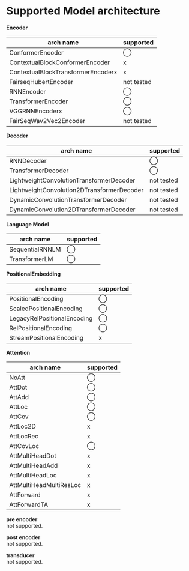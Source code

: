 # Supported Model architecture

**Encoder**

| arch name                          | supported  |
| ---------------------------------- | ---------- |
| ConformerEncoder                   | ◯          |
| ContextualBlockConformerEncoder    | x          |
| ContextualBlockTransformerEncoderx | x          |
| FairseqHubertEncoder               | not tested |
| RNNEncoder                         | ◯          |
| TransformerEncoder                 | ◯          |
| VGGRNNEncoderx                     | ◯          |
| FairSeqWav2Vec2Encoder             | not tested |



**Decoder**

| arch name                                  | supported  |
| ------------------------------------------ | ---------- |
| RNNDecoder                                 | ◯          |
| TransformerDecoder                         | ◯          |
| LightweightConvolutionTransformerDecoder   | not tested |
| LightweightConvolution2DTransformerDecoder | not tested |
| DynamicConvolutionTransformerDecoder       | not tested |
| DynamicConvolution2DTransformerDecoder     | not tested |



**Language Model**

| arch name       | supported |
| --------------- | --------- |
| SequentialRNNLM | ◯         |
| TransformerLM   | ◯         |



**PositionalEmbedding**

| arch name                   | supported  |
| --------------------------- | ---------- |
| PositionalEncoding          | ◯          |
| ScaledPositionalEncoding    | ◯          |
| LegacyRelPositionalEncoding | ◯          |
| RelPositionalEncoding       | ◯         |
| StreamPositionalEncoding    | x          |



**Attention**

| arch name               | supported |
| ----------------------- | --------- |
| NoAtt                   | ◯         |
| AttDot                  | ◯         |
| AttAdd                  | ◯         |
| AttLoc                  | ◯         |
| AttCov                  | ◯         |
| AttLoc2D                | x         |
| AttLocRec               | x         |
| AttCovLoc               | ◯         |
| AttMultiHeadDot         | x         |
| AttMultiHeadAdd         | x         |
| AttMultiHeadLoc         | x         |
| AttMultiHeadMultiResLoc | x         |
| AttForward              | x         |
| AttForwardTA            | x         |



**pre encoder**  
not supported.

**post encoder**  
not supported.

**transducer**  
not supported.
